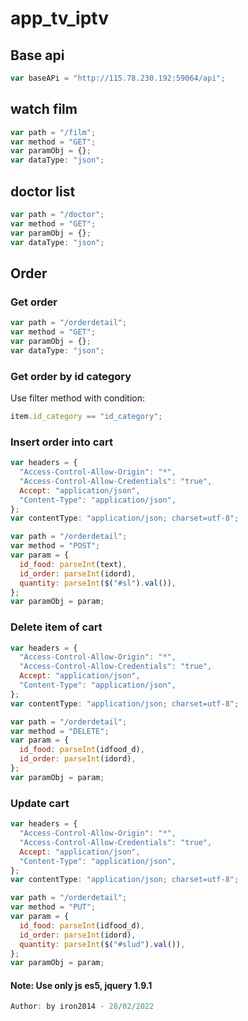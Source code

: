 # app_tv_iptv

## Base api

```js
var baseAPi = "http://115.78.230.192:59064/api";
```

## watch film

```js
var path = "/film";
var method = "GET";
var paramObj = {};
var dataType: "json";
```

## doctor list

```js
var path = "/doctor";
var method = "GET";
var paramObj = {};
var dataType: "json";
```

## Order

### Get order

```js
var path = "/orderdetail";
var method = "GET";
var paramObj = {};
var dataType: "json";
```

### Get order by id category

Use filter method with condition:

```js
item.id_category == "id_category";
```

### Insert order into cart

```js
var headers = {
  "Access-Control-Allow-Origin": "*",
  "Access-Control-Allow-Credentials": "true",
  Accept: "application/json",
  "Content-Type": "application/json",
};
var contentType: "application/json; charset=utf-8";

var path = "/orderdetail";
var method = "POST";
var param = {
  id_food: parseInt(text),
  id_order: parseInt(idord),
  quantity: parseInt($("#sl").val()),
};
var paramObj = param;
```

### Delete item of cart

```js
var headers = {
  "Access-Control-Allow-Origin": "*",
  "Access-Control-Allow-Credentials": "true",
  Accept: "application/json",
  "Content-Type": "application/json",
};
var contentType: "application/json; charset=utf-8";

var path = "/orderdetail";
var method = "DELETE";
var param = {
  id_food: parseInt(idfood_d),
  id_order: parseInt(idord),
};
var paramObj = param;
```

### Update cart

```js
var headers = {
  "Access-Control-Allow-Origin": "*",
  "Access-Control-Allow-Credentials": "true",
  Accept: "application/json",
  "Content-Type": "application/json",
};
var contentType: "application/json; charset=utf-8";

var path = "/orderdetail";
var method = "PUT";
var param = {
  id_food: parseInt(idfood_d),
  id_order: parseInt(idord),
  quantity: parseInt($("#slud").val()),
};
var paramObj = param;
```

#### Note: Use only js es5, jquery 1.9.1 
```ts
Author: by iron2014 - 28/02/2022
```
